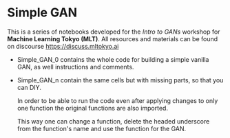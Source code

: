 # Simple GAN
This is a series of notebooks developed for the *Intro to GANs* workshop for **Machine Learning Tokyo (MLT)**. All resources and materials can be found on discourse https://discuss.mltokyo.ai

- Simple_GAN_0 contains the whole code for building a simple vanilla GAN, as well instructions and comments.

- Simple_GAN_n contain the same cells but with missing parts, so that you can DIY.

  In order to be able to run the code even after applying changes to only one function the original functions are also imported.

  This way one can change a function, delete the headed underscore from the function's name and use the function for the GAN.
